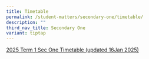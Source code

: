 ```yaml
---
title: Timetable
permalink: /student-matters/secondary-one/timetable/
description: ""
third_nav_title: Secondary One
variant: tiptap
---
```

<p><a href="/files/2025 TT Term1/Updated TT TERM1/NSS_Term_1_Sec_1_wef_20_Jan_2025.pdf" rel="noopener noreferrer nofollow" target="_blank">2025 Term 1 Sec One Timetable (updated 16Jan 2025)</a>
</p>